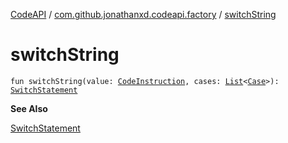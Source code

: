 [CodeAPI](../index.md) / [com.github.jonathanxd.codeapi.factory](index.md) / [switchString](.)

# switchString

`fun switchString(value: `[`CodeInstruction`](../com.github.jonathanxd.codeapi/-code-instruction.md)`, cases: `[`List`](https://kotlinlang.org/api/latest/jvm/stdlib/kotlin.collections/-list/index.html)`<`[`Case`](../com.github.jonathanxd.codeapi.base/-case/index.md)`>): `[`SwitchStatement`](../com.github.jonathanxd.codeapi.base/-switch-statement/index.md)

**See Also**

[SwitchStatement](../com.github.jonathanxd.codeapi.base/-switch-statement/index.md)


